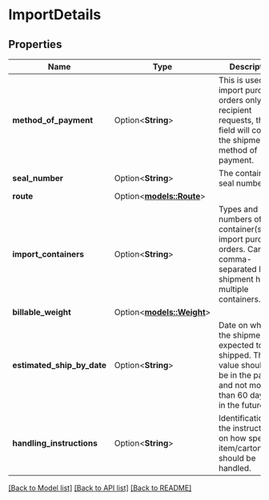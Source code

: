 # ImportDetails

## Properties

Name | Type | Description | Notes
------------ | ------------- | ------------- | -------------
**method_of_payment** | Option<**String**> | This is used for import purchase orders only. If the recipient requests, this field will contain the shipment method of payment. | [optional]
**seal_number** | Option<**String**> | The container's seal number. | [optional]
**route** | Option<[**models::Route**](Route.md)> |  | [optional]
**import_containers** | Option<**String**> | Types and numbers of container(s) for import purchase orders. Can be a comma-separated list if shipment has multiple containers. | [optional]
**billable_weight** | Option<[**models::Weight**](Weight.md)> |  | [optional]
**estimated_ship_by_date** | Option<**String**> | Date on which the shipment is expected to be shipped. This value should not be in the past and not more than 60 days out in the future. | [optional]
**handling_instructions** | Option<**String**> | Identification of the instructions on how specified item/carton/pallet should be handled. | [optional]

[[Back to Model list]](../README.md#documentation-for-models) [[Back to API list]](../README.md#documentation-for-api-endpoints) [[Back to README]](../README.md)



